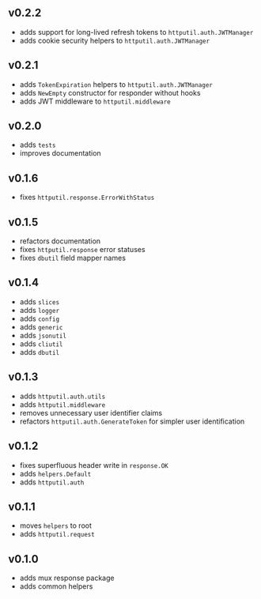 ## v0.2.2

- adds support for long-lived refresh tokens to `httputil.auth.JWTManager`
- adds cookie security helpers to `httputil.auth.JWTManager`

## v0.2.1

- adds `TokenExpiration` helpers to `httputil.auth.JWTManager`
- adds `NewEmpty` constructor for responder without hooks
- adds JWT middleware to `httputil.middleware`

## v0.2.0

- adds `tests`
- improves documentation

## v0.1.6

- fixes `httputil.response.ErrorWithStatus`

## v0.1.5

- refactors documentation
- fixes `httputil.response` error statuses
- fixes `dbutil` field mapper names

## v0.1.4

- adds `slices`
- adds `logger`
- adds `config`
- adds `generic`
- adds `jsonutil`
- adds `cliutil`
- adds `dbutil`

## v0.1.3

- adds `httputil.auth.utils`
- adds `httputil.middleware`
- removes unnecessary user identifier claims
- refactors `httputil.auth.GenerateToken` for simpler user identification

## v0.1.2

- fixes superfluous header write in `response.OK`
- adds `helpers.Default`
- adds `httputil.auth`

## v0.1.1

- moves `helpers` to root
- adds `httputil.request`

## v0.1.0

- adds mux response package
- adds common helpers
